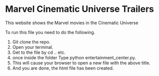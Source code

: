 # Marvel Cinematic Universe Trailers

This website shows the Marvel movies in the Cinematic Universe

To run this file you need to do the following. 

1. Git clone the repo.
2. Open your terminal.
3. Get to the file by cd .. etc.
4. once inside the folder Type python entertainment_center.py.
5. This will cause your browser to open a new file with the above title.
6. And you are done, the html file has been created.